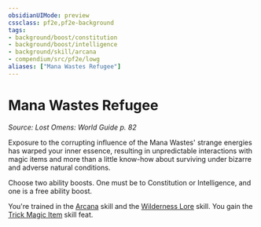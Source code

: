 ```yaml
---
obsidianUIMode: preview
cssclass: pf2e,pf2e-background
tags:
- background/boost/constitution
- background/boost/intelligence
- background/skill/arcana
- compendium/src/pf2e/lowg
aliases: ["Mana Wastes Refugee"]
---
```

# Mana Wastes Refugee
*Source: Lost Omens: World Guide p. 82*  

Exposure to the corrupting influence of the Mana Wastes' strange energies has warped your inner essence, resulting in unpredictable interactions with magic items and more than a little know-how about surviving under bizarre and adverse natural conditions.

Choose two ability boosts. One must be to Constitution or Intelligence, and one is a free ability boost.

You're trained in the [Arcana](skills.md#Arcana) skill and the [Wilderness Lore](skills.md#Lore) skill. You gain the [Trick Magic Item](trick-magic-item.md) skill feat.
